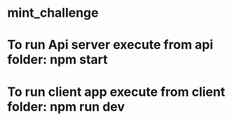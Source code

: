 # mint_challenge
# To run Api server execute from api folder: npm start
# To run client app execute from client folder: npm run dev
